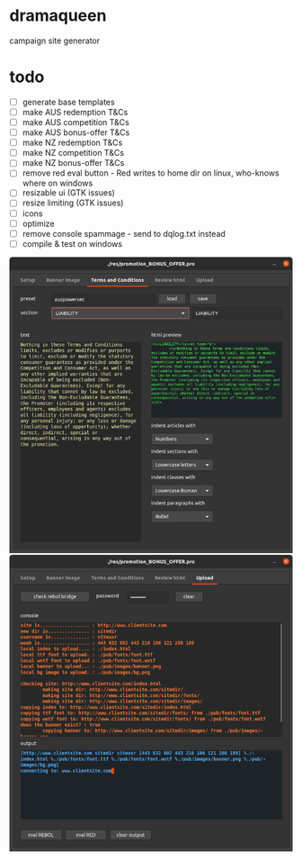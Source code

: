 # dramaqueen
campaign site generator

# todo
- [ ] generate base templates
- [ ] make AUS redemption T&Cs
- [ ] make AUS competition T&Cs
- [ ] make AUS bonus-offer T&Cs
- [ ] make NZ redemption T&Cs
- [ ] make NZ competition T&Cs
- [ ] make NZ bonus-offer T&Cs
- [ ] remove red eval button - Red writes to home dir on linux, who-knows where on windows
- [ ] resizable ui (GTK issues)
- [ ] resize limiting (GTK issues)
- [ ] icons
- [ ] optimize
- [ ] remove console spammage - send to dqlog.txt instead
- [ ] compile & test on windows

![screenie](./dramaqueen_tnc_screenie_210312.png)
![screenie](./dramaqueen_ftp_screenie_210312.png)
